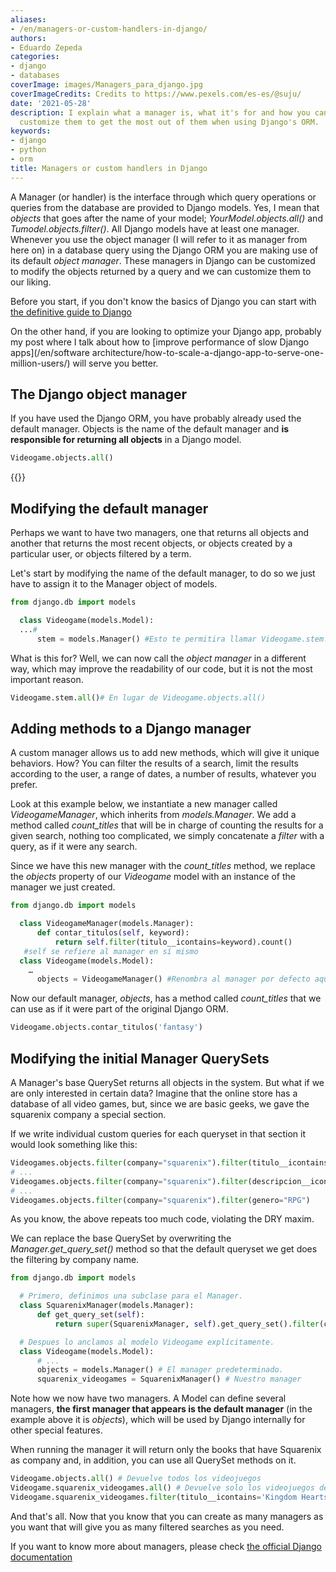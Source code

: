 ```yaml
---
aliases:
- /en/managers-or-custom-handlers-in-django/
authors:
- Eduardo Zepeda
categories:
- django
- databases
coverImage: images/Managers_para_django.jpg
coverImageCredits: Credits to https://www.pexels.com/es-es/@suju/
date: '2021-05-28'
description: I explain what a manager is, what it's for and how you can create and
  customize them to get the most out of them when using Django's ORM.
keywords:
- django
- python
- orm
title: Managers or custom handlers in Django
---
```


A Manager (or handler) is the interface through which query operations or queries from the database are provided to Django models. Yes, I mean that _objects_ that goes after the name of your model; _YourModel.objects.all()_ and _Tumodel.objects.filter()_. All Django models have at least one manager. Whenever you use the object manager (I will refer to it as manager from here on) in a database query using the Django ORM you are making use of its default _object manager_. These managers in Django can be customized to modify the objects returned by a query and we can customize them to our liking.

Before you start, if you don't know the basics of Django you can start with [the definitive guide to Django](/en/django/the-definitive-guide-to-django/)

On the other hand, if you are looking to optimize your Django app, probably my post where I talk about how to [improve performance of slow Django apps](/en/software architecture/how-to-scale-a-django-app-to-serve-one-million-users/) will serve you better.

## The Django object manager

If you have used the Django ORM, you have probably already used the default manager. Objects is the name of the default manager and **is responsible for returning all objects** in a Django model.

```python
Videogame.objects.all()
```

{{<ad>}}

## Modifying the default manager

Perhaps we want to have two managers, one that returns all objects and another that returns the most recent objects, or objects created by a particular user, or objects filtered by a term.

Let's start by modifying the name of the default manager, to do so we just have to assign it to the Manager object of models.

```python
from django.db import models

  class Videogame(models.Model):
  ...#
      stem = models.Manager() #Esto te permitira llamar Videogame.stem.all() en lugar de Videogame.objects.all()
```

What is this for? Well, we can now call the _object manager_ in a different way, which may improve the readability of our code, but it is not the most important reason.

```python
Videogame.stem.all()# En lugar de Videogame.objects.all()
```

## Adding methods to a Django manager

A custom manager allows us to add new methods, which will give it unique behaviors. How? You can filter the results of a search, limit the results according to the user, a range of dates, a number of results, whatever you prefer.

Look at this example below, we instantiate a new manager called _VideogameManager_, which inherits from _models.Manager_. We add a method called _count_titles_ that will be in charge of counting the results for a given search, nothing too complicated, we simply concatenate a _filter_ with a query, as if it were any search.

Since we have this new manager with the _count_titles_ method, we replace the _objects_ property of our _Videogame_ model with an instance of the manager we just created.

```python
from django.db import models

  class VideogameManager(models.Manager):
      def contar_titulos(self, keyword):
          return self.filter(titulo__icontains=keyword).count()
   #self se refiere al manager en sí mismo
  class Videogame(models.Model):
    …
      objects = VideogameManager() #Renombra al manager por defecto aquí se usa objects para ser consistente
```

Now our default manager, _objects_, has a method called _count_titles_ that we can use as if it were part of the original Django ORM.

```python
Videogame.objects.contar_titulos('fantasy')
```

## Modifying the initial Manager QuerySets

A Manager's base QuerySet returns all objects in the system. But what if we are only interested in certain data? Imagine that the online store has a database of all video games, but, since we are basic geeks, we gave the squarenix company a special section.

If we write individual custom queries for each queryset in that section it would look something like this:

```python
Videogames.objects.filter(company="squarenix").filter(titulo__icontains="Fantasy")
# ...
Videogames.objects.filter(company="squarenix").filter(descripcion__icontains="Aventura")
# ...
Videogames.objects.filter(company="squarenix").filter(genero="RPG")
```

As you know, the above repeats too much code, violating the DRY maxim.

We can replace the base QuerySet by overwriting the _Manager.get_query_set()_ method so that the default queryset we get does the filtering by company name.

```python
from django.db import models

  # Primero, definimos una subclase para el Manager.
  class SquarenixManager(models.Manager):
      def get_query_set(self):
          return super(SquarenixManager, self).get_query_set().filter(company='squarenix')

  # Despues lo anclamos al modelo Videogame explícitamente.
  class Videogame(models.Model):
      # ...
      objects = models.Manager() # El manager predeterminado.
      squarenix_videogames = SquarenixManager() # Nuestro manager
```

Note how we now have two managers. A Model can define several managers, **the first manager that appears is the default manager** (in the example above it is _objects_), which will be used by Django internally for other special features.

When running the manager it will return only the books that have Squarenix as company and, in addition, you can use all QuerySet methods on it.

```python
Videogame.objects.all() # Devuelve todos los videojuegos
Videogame.squarenix_videogames.all() # Devuelve solo los videojuegos de squarenix
Videogame.squarenix_videogames.filter(titulo__icontains='Kingdom Hearts') #Devuelve los videojuegos de squarenix cuyo título contenga Kingdom Hearts
```

And that's all. Now that you know that you can create as many managers as you want that will give you as many filtered searches as you need.

If you want to know more about managers, please check [the official Django documentation](https://docs.djangoproject.com/en/3.2/topics/db/managers/#?)